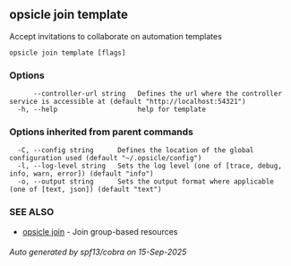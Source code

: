 ## opsicle join template

Accept invitations to collaborate on automation templates

```
opsicle join template [flags]
```

### Options

```
      --controller-url string   Defines the url where the controller service is accessible at (default "http://localhost:54321")
  -h, --help                    help for template
```

### Options inherited from parent commands

```
  -C, --config string      Defines the location of the global configuration used (default "~/.opsicle/config")
  -l, --log-level string   Sets the log level (one of [trace, debug, info, warn, error]) (default "info")
  -o, --output string      Sets the output format where applicable (one of [text, json]) (default "text")
```

### SEE ALSO

* [opsicle join](cli/opsicle_join.md)	 - Join group-based resources

###### Auto generated by spf13/cobra on 15-Sep-2025
